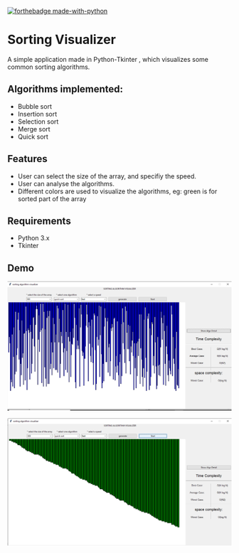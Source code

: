 [![forthebadge made-with-python](https://forthebadge.com/images/badges/made-with-python.svg)](https://www.python.org/)
<br>

# Sorting Visualizer
A simple application made in Python-Tkinter , which visualizes some common sorting algorithms.

## Algorithms implemented:
- Bubble sort
- Insertion sort
- Selection sort
- Merge sort
- Quick sort

## Features
- User can select the size of the array, and specifiy the speed.
- User can analyse the algorithms.
- Different colors are used to visualize the algorithms, eg: green is for sorted part of the array

## Requirements
- Python 3.x
- Tkinter

## Demo
![](image_1.png)

![](image_2.png)
